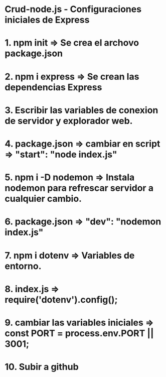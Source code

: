 # Crud-node.js - Configuraciones iniciales de Express
# 1. npm init => Se crea el archovo package.json
# 2. npm i express => Se crean las dependencias Express
# 3. Escribir las variables de conexion de servidor y explorador web.
# 4. package.json => cambiar en script  => "start": "node index.js"
# 5. npm i -D nodemon => Instala nodemon para refrescar servidor a cualquier cambio.
# 6. package.json => "dev": "nodemon index.js"
# 7. npm i dotenv => Variables de entorno.
# 8. index.js => require('dotenv').config();
# 9. cambiar las variables iniciales => const PORT = process.env.PORT || 3001;
# 10. Subir a github
